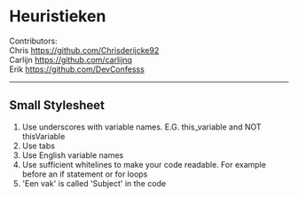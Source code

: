 # Heuristieken

Contributors: <br />
Chris https://github.com/Chrisderijcke92<br />
Carlijn https://github.com/carlijnq<br />
Erik https://github.com/DevConfesss<br />

---

## Small Stylesheet
1. Use underscores with variable names. E.G. this_variable and NOT thisVariable
2. Use tabs
3. Use English variable names
4. Use sufficient whitelines to make your code readable. For example before an if statement or for loops
5. 'Een vak' is called 'Subject' in the code
